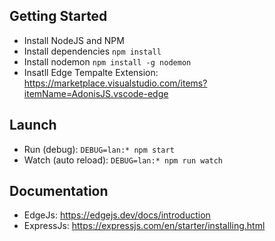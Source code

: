 ## Getting Started
- Install NodeJS and NPM 
- Install dependencies `npm install`
- Install nodemon `npm install -g nodemon`
- Insatll Edge Tempalte Extension: https://marketplace.visualstudio.com/items?itemName=AdonisJS.vscode-edge

## Launch
- Run (debug): `DEBUG=lan:* npm start`
- Watch (auto reload): `DEBUG=lan:* npm run watch`

## Documentation
- EdgeJs: https://edgejs.dev/docs/introduction
- ExpressJs: https://expressjs.com/en/starter/installing.html

